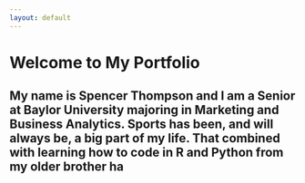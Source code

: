 ```yaml
---
layout: default
---
```

# Welcome to My Portfolio
## My name is Spencer Thompson and I am a Senior at Baylor University majoring in Marketing and Business Analytics. Sports has been, and will always be, a big part of my life. That combined with learning how to code in R and Python from my older brother ha

